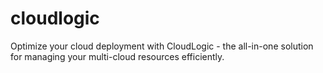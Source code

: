 # cloudlogic
Optimize your cloud deployment with CloudLogic - the all-in-one solution for managing your multi-cloud resources efficiently.

